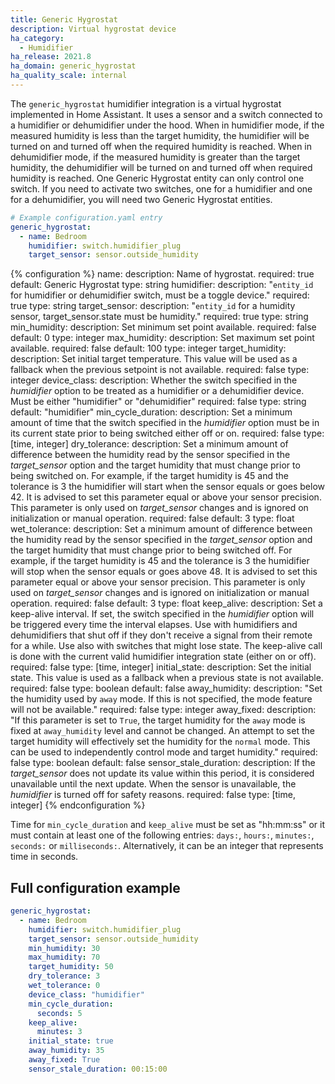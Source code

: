 ```yaml
---
title: Generic Hygrostat
description: Virtual hygrostat device
ha_category:
  - Humidifier
ha_release: 2021.8
ha_domain: generic_hygrostat
ha_quality_scale: internal
---
```


The `generic_hygrostat` humidifier integration is a virtual hygrostat implemented in Home Assistant. It uses a sensor and a switch connected to a humidifier or dehumidifier under the hood. When in humidifier mode, if the measured humidity is less than the target humidity, the humidifier will be turned on and turned off when the required humidity is reached. When in dehumidifier mode, if the measured humidity is greater than the target humidity, the dehumidifier will be turned on and turned off when required humidity is reached. One Generic Hygrostat entity can only control one switch. If you need to activate two switches, one for a humidifier and one for a dehumidifier, you will need two Generic Hygrostat entities.

```yaml
# Example configuration.yaml entry
generic_hygrostat:
  - name: Bedroom
    humidifier: switch.humidifier_plug
    target_sensor: sensor.outside_humidity
```

{% configuration %}
name:
  description: Name of hygrostat.
  required: true
  default: Generic Hygrostat
  type: string
humidifier:
  description: "`entity_id` for humidifier or dehumidifier switch, must be a toggle device."
  required: true
  type: string
target_sensor:
  description: "`entity_id` for a humidity sensor, target_sensor.state must be humidity."
  required: true
  type: string
min_humidity:
  description: Set minimum set point available.
  required: false
  default: 0
  type: integer
max_humidity:
  description: Set maximum set point available.
  required: false
  default: 100
  type: integer
target_humidity:
  description: Set initial target temperature. This value will be used as a fallback when the previous setpoint is not available.
  required: false
  type: integer
device_class:
  description: Whether the switch specified in the *humidifier* option to be treated as a humidifier or a dehumidifier device. Must be either "humidifier" or "dehumidifier"
  required: false
  type: string
  default: "humidifier"
min_cycle_duration:
  description: Set a minimum amount of time that the switch specified in the *humidifier* option must be in its current state prior to being switched either off or on.
  required: false
  type: [time, integer]
dry_tolerance:
  description: Set a minimum amount of difference between the humidity read by the sensor specified in the *target_sensor* option and the target humidity that must change prior to being switched on. For example, if the target humidity is 45 and the tolerance is 3 the humidifier will start when the sensor equals or goes below 42. It is advised to set this parameter equal or above your sensor precision. This parameter is only used on *target_sensor* changes and is ignored on initialization or manual operation.
  required: false
  default: 3
  type: float
wet_tolerance:
  description: Set a minimum amount of difference between the humidity read by the sensor specified in the *target_sensor* option and the target humidity that must change prior to being switched off. For example, if the target humidity is 45 and the tolerance is 3 the humidifier will stop when the sensor equals or goes above 48. It is advised to set this parameter equal or above your sensor precision. This parameter is only used on *target_sensor* changes and is ignored on initialization or manual operation.
  required: false
  default: 3
  type: float
keep_alive:
  description: Set a keep-alive interval. If set, the switch specified in the *humidifier* option will be triggered every time the interval elapses. Use with humidifiers and dehumidifiers that shut off if they don't receive a signal from their remote for a while. Use also with switches that might lose state. The keep-alive call is done with the current valid humidifier integration state (either on or off).
  required: false
  type: [time, integer]
initial_state:
  description: Set the initial state. This value is used as a fallback when a previous state is not available.
  required: false
  type: boolean
  default: false
away_humidity:
  description: "Set the humidity used by `away` mode. If this is not specified, the mode feature will not be available."
  required: false
  type: integer
away_fixed:
  description: "If this parameter is set to `True`, the target humidity for the `away` mode is fixed at `away_humidity` level and cannot be changed. An attempt to set the target humidity will effectively set the humidity for the `normal` mode. This can be used to independently control mode and target humidity."
  required: false
  type: boolean
  default: false
sensor_stale_duration:
  description: If the *target_sensor* does not update its value within this period, it is considered unavailable until the next update. When the sensor is unavailable, the *humidifier* is turned off for safety reasons.
  required: false
  type: [time, integer]
{% endconfiguration %}

Time for `min_cycle_duration` and `keep_alive` must be set as "hh:mm:ss" or it must contain at least one of the following entries: `days:`, `hours:`, `minutes:`, `seconds:` or `milliseconds:`. Alternatively, it can be an integer that represents time in seconds.

## Full configuration example

```yaml
generic_hygrostat:
  - name: Bedroom
    humidifier: switch.humidifier_plug
    target_sensor: sensor.outside_humidity
    min_humidity: 30
    max_humidity: 70
    target_humidity: 50
    dry_tolerance: 3
    wet_tolerance: 0
    device_class: "humidifier"
    min_cycle_duration:
      seconds: 5
    keep_alive:
      minutes: 3
    initial_state: true
    away_humidity: 35
    away_fixed: True
    sensor_stale_duration: 00:15:00
```
